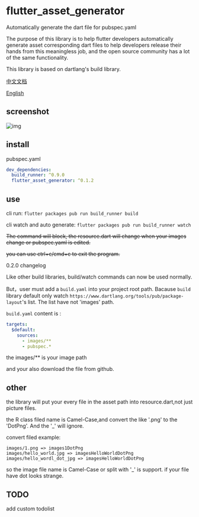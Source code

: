 # flutter_asset_generator

Automatically generate the dart file for pubspec.yaml

The purpose of this library is to help flutter developers automatically generate asset corresponding dart files to help developers release their hands from this meaningless job, and the open source community has a lot of the same functionality.

This library is based on dartlang's build library.

[中文文档](https://github.com/CaiJingLong/flutter_resource_generator/blob/master/README_CHN.md)

[English](https://github.com/CaiJingLong/flutter_resource_generator)

## screenshot

![img](https://github.com/CaiJingLong/some_asset/blob/master/flutter_resource_generator.gif)

## install

pubspec.yaml

```yaml
dev_dependencies:
  build_runner: ^0.9.0
  flutter_asset_generator: ^0.1.2
```

## use

cli run: `flutter packages pub run build_runner build`

cli watch and auto generate: `flutter packages pub run build_runner watch`

~~The command will block, the resource.dart will change when your images change or pubspec.yaml is edited.~~

~~you can use ctrl+c/cmd+c to exit the program.~~


0.2.0 changelog

Like other build libraries, build/watch commands can now be used normally.

But，user must add a `build.yaml` into your project root path. Bacause `build` library default only watch `https://www.dartlang.org/tools/pub/package-layout`'s list. The list have not 'images' path.

`build.yaml` content is :

```yaml
targets:
  $default:
    sources:
      - images/**
      - pubspec.*
```

the images/** is your image path

and your also download the file from github.

## other

the library will put your every file in the asset path into resource.dart,not just picture files.

the R class filed name is Camel-Case,and convert the like '.png' to the 'DotPng'. And the '\_' will ignore.

convert filed example:

    images/1.png => images1DotPng
    images/hello_world.jpg => imagesHelloWorldDotPng
    images/hello_wordl_dot_jpg => imagesHelloWorldDotPng

so the image file name is Camel-Case or split with '\_' is support. if your file have dot looks strange.

## TODO

add custom todolist
